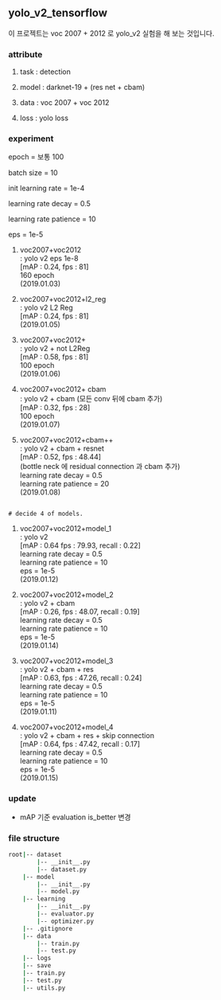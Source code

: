 ## yolo_v2_tensorflow

이 프로젝트는 voc 2007 + 2012 로 yolo_v2 실험을 해 보는 것입니다.

### attribute
1. task : detection

2. model : darknet-19 + (res net + cbam)

3. data : voc 2007 + voc 2012

4. loss : yolo loss

### experiment

epoch = 보통 100 

batch size = 10

init learning rate = 1e-4

learning rate decay = 0.5

learning rate patience = 10

eps = 1e-5

1. voc2007+voc2012 <br /> : yolo v2 eps 1e-8 <br />[mAP : 0.24, fps : 81] <br />160 epoch <br />(2019.01.03)

2. voc2007+voc2012+l2_reg <br /> : yolo v2 L2 Reg <br />[mAP : 0.24, fps : 81] <br />(2019.01.05)

3. voc2007+voc2012+ <br /> : yolo v2 + not L2Reg <br />[mAP : 0.58, fps : 81] <br />100 epoch <br />(2019.01.06)

4. voc2007+voc2012+ cbam <br /> : yolo v2 + cbam (모든 conv 뒤에 cbam 추가) <br />[mAP : 0.32, fps : 28] <br />100 epoch <br />(2019.01.07)

5. voc2007+voc2012+cbam++ <br /> : yolo v2 + cbam + resnet  <br />[mAP : 0.52, fps : 48.44] <br /> (bottle neck 에 residual connection 과 cbam 추가)  <br />
learning rate decay = 0.5  <br />learning rate patience = 20 <br /> (2019.01.08)

```buildoutcfg

# decide 4 of models. 
```

1. voc2007+voc2012+model_1 <br /> : yolo v2 <br /> [mAP : 0.64 fps : 79.93, recall : 0.22] 
<br /> learning rate decay = 0.5  <br />learning rate patience = 10 <br /> eps = 1e-5 <br /> (2019.01.12)

2. voc2007+voc2012+model_2 <br /> : yolo v2 + cbam <br /> [mAP : 0.26, fps : 48.07, recall : 0.19] 
<br /> learning rate decay = 0.5  <br />learning rate patience = 10 <br /> eps = 1e-5 <br /> (2019.01.14)

3. voc2007+voc2012+model_3 <br /> : yolo v2 + cbam + res<br /> [mAP : 0.63, fps : 47.26, recall : 0.24] 
<br /> learning rate decay = 0.5  <br />learning rate patience = 10 <br /> eps = 1e-5 <br /> (2019.01.11)

4. voc2007+voc2012+model_4 <br /> : yolo v2 + cbam + res + skip connection <br /> [mAP : 0.64, fps : 47.42, recall : 0.17] 
<br /> learning rate decay = 0.5  <br />learning rate patience = 10 <br /> eps = 1e-5 <br /> (2019.01.15)

### update

- mAP 기준 evaluation is_better 변경 

### file structure

```bash
root|-- dataset
        |-- __init__.py
        |-- dataset.py
    |-- model
        |-- __init__.py
        |-- model.py
    |-- learning
        |-- __init__.py
        |-- evaluator.py
        |-- optimizer.py
    |-- .gitignore
    |-- data
        |-- train.py
        |-- test.py
    |-- logs
    |-- save
    |-- train.py
    |-- test.py
    |-- utils.py
```

